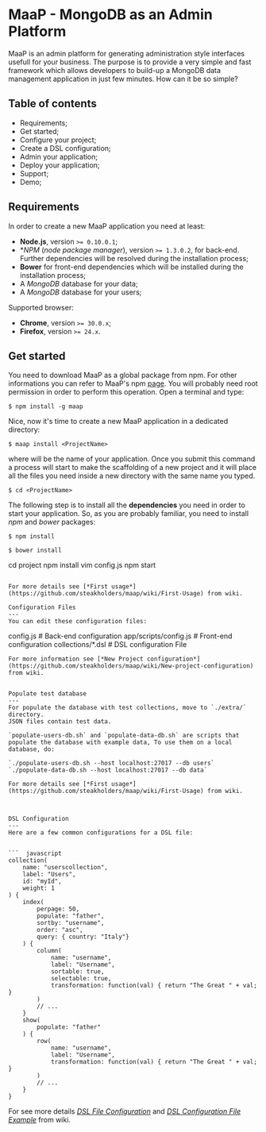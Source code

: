 MaaP - MongoDB as an Admin Platform
====

MaaP is an admin platform for generating administration style interfaces usefull for your business. The purpose is to provide a very simple and fast framework which allows developers to build-up a MongoDB data management application in just few minutes. How can it be so simple? 

Table of contents
---
* Requirements;
* Get started;
* Configure your project;
* Create a DSL configuration;
* Admin your application;
* Deploy your application;
* Support;
* Demo;

Requirements
---

In order to create a new MaaP application you need at least:

* **Node.js**, version `>= 0.10.0.1`;
* **NPM* (*node package manager*), version `>= 1.3.0.2`, for back-end. Further dependencies will be resolved during the installation process;
* **Bower** for front-end dependencies which will be installed during the installation process;
* A *MongoDB* database for your data;
* A *MongoDB* database for your users;

Supported browser:

* **Chrome**, version `>= 30.0.x`;
* **Firefox**, version `>= 24.x`.

Get started
---

You need to download MaaP as a global package from npm. For other informations you can refer to MaaP's npm [page](https://www.npmjs.com/package/maap). You will probably need root permission in order to perform this operation. Open a terminal and type:

```
$ npm install -g maap
```
Nice, now it's time to create a new MaaP application in a dedicated directory:

```
$ maap install <ProjectName>
```

where *<ProjectName>* will be the name of your application. Once you submit this command a process will start to make the scaffolding of a new project and it will place all the files you need inside a new directory with the same name you typed.

```
$ cd <ProjectName>
```

The following step is to install all the **dependencies** you need in order to start your application. So, as you are probably familiar, you need to install *npm* and *bower* packages:

```
$ npm install
```
```
$ bower install
```  
cd project
npm install
vim config.js
npm start
```

For more details see [*First usage*](https://github.com/steakholders/maap/wiki/First-Usage) from wiki.

Configuration Files 
---
You can edit these configuration files:

```
config.js                    # Back-end configuration
app/scripts/config.js        # Front-end configuration
collections/*.dsl            # DSL configuration File 
```
For more information see [*New Project configuration*](https://github.com/steakholders/maap/wiki/New-project-configuration) from wiki.


Populate test database
---
For populate the database with test collections, move to `./extra/` directory.
JSON files contain test data. 

`populate-users-db.sh` and `populate-data-db.sh` are scripts that populate the database with example data, To use them on a local database, do:

`./populate-users-db.sh --host localhost:27017 --db users`
`./populate-data-db.sh --host localhost:27017 --db data`

For more details see [*First usage*](https://github.com/steakholders/maap/wiki/First-Usage) from wiki.



DSL Configuration
---
Here are a few common configurations for a DSL file:


```  javascript
collection(
	name: "userscollection", 
	label: "Users", 
	id: "myId", 
	weight: 1 
) {
	index( 
		perpage: 50, 
		populate: "father", 
		sortby: "username", 
		order: "asc", 
		query: { country: "Italy"}
	) {
		column(
			name: "username", 
			label: "Username", 
			sortable: true, 
			selectable: true, 
			transformation: function(val) { return "The Great " + val; }
		)
		// ...
	}
	show(
		populate: "father"
	) {
		row(
			name: "username", 
			label: "Username", 
			transformation: function(val) { return "The Great " + val; }
		)
		// ...
	}
} 

```

For see more details [*DSL File Configuration*](https://github.com/steakholders/maap/wiki/DSL-File-Configuration) and [*DSL Configuration File Example*](https://github.com/steakholders/maap/wiki/DSL-Configuration-File-Example) from wiki.
